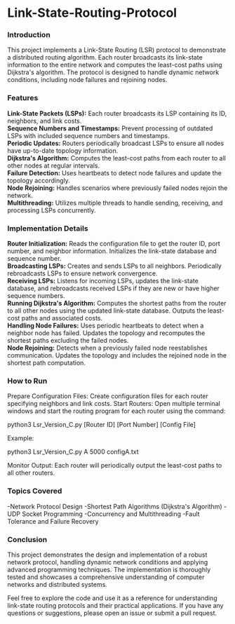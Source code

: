 # Link-State-Routing-Protocol

### Introduction <br>
This project implements a Link-State Routing (LSR) protocol to demonstrate a distributed routing algorithm. Each router broadcasts its link-state information to the entire network and computes the least-cost paths using Dijkstra's algorithm. The protocol is designed to handle dynamic network conditions, including node failures and rejoining nodes.

### Features <br>
**Link-State Packets (LSPs):** Each router broadcasts its LSP containing its ID, neighbors, and link costs. <br>
**Sequence Numbers and Timestamps:** Prevent processing of outdated LSPs with included sequence numbers and timestamps. <br>
**Periodic Updates:** Routers periodically broadcast LSPs to ensure all nodes have up-to-date topology information. <br>
**Dijkstra's Algorithm:** Computes the least-cost paths from each router to all other nodes at regular intervals. <br>
**Failure Detection:** Uses heartbeats to detect node failures and update the topology accordingly. <br>
**Node Rejoining:** Handles scenarios where previously failed nodes rejoin the network. <br>
**Multithreading:** Utilizes multiple threads to handle sending, receiving, and processing LSPs concurrently. <br>

### Implementation Details <br>
**Router Initialization:** Reads the configuration file to get the router ID, port number, and neighbor information. Initializes the link-state database and sequence number. <br>
**Broadcasting LSPs:** Creates and sends LSPs to all neighbors. Periodically rebroadcasts LSPs to ensure network convergence. <br>
**Receiving LSPs:** Listens for incoming LSPs, updates the link-state database, and rebroadcasts received LSPs if they are new or have higher sequence numbers. <br>
**Running Dijkstra's Algorithm:** Computes the shortest paths from the router to all other nodes using the updated link-state database. Outputs the least-cost paths and associated costs. <br>
**Handling Node Failures:** Uses periodic heartbeats to detect when a neighbor node has failed. Updates the topology and recomputes the shortest paths excluding the failed nodes. <br>
**Node Rejoining:** Detects when a previously failed node reestablishes communication. Updates the topology and includes the rejoined node in the shortest path computation. <br>

### How to Run
Prepare Configuration Files: Create configuration files for each router specifying neighbors and link costs.
Start Routers: Open multiple terminal windows and start the routing program for each router using the command:

python3 Lsr_Version_C.py [Router ID] [Port Number] [Config File]

Example:

python3 Lsr_Version_C.py A 5000 configA.txt

Monitor Output: Each router will periodically output the least-cost paths to all other routers.

### Topics Covered <br>
-Network Protocol Design
-Shortest Path Algorithms (Dijkstra's Algorithm)
-UDP Socket Programming
-Concurrency and Multithreading
-Fault Tolerance and Failure Recovery

### Conclusion <br>
This project demonstrates the design and implementation of a robust network protocol, handling dynamic network conditions and applying advanced programming techniques. The implementation is thoroughly tested and showcases a comprehensive understanding of computer networks and distributed systems.

Feel free to explore the code and use it as a reference for understanding link-state routing protocols and their practical applications. If you have any questions or suggestions, please open an issue or submit a pull request.
